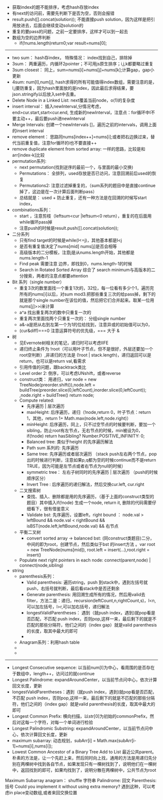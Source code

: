 * 获取index的题不能排序，考虑hash存放index
* 有next的访问前，需要先判断下是否为空，否则会报错
* result.push([].concat(solution)); 不能直接push solution，因为这样是把引用放进去，后面会继续变动solution的
* 重复的要pass的问题，之前一定要排序，这样才可以到一起去
* 数组为空的边界判断 
    * if(!nums.length)return0;var result=nums[0];

---



* two sum： hash存index， 特殊情况： index找到自己，排除掉
* 3sum： 两重遍历，内循环2pointer；不可用js原生排序；i,j,k都要略过重复
* 3sum closest： 同上，sum=nums[i]+nums[j]+nums[k];计算gap，gap小更新
* 4sum: num[I],num[j], hash求得的所有可能值得index数组，需要注意的是，I,j要防重复，因为hash里面放的是index，因此最后求得结果，要json.stringify以后放入set中去重。
* Delete Node in a Linked List:  next覆盖当前node，o(1)的复杂度
* insert interval： 插入newInterval,分情况考虑，end>cur.start,start<cur.end, 生成新的newInterval，注意点：for循环中I不要主动++，最后要push进newInterval
* Merge Intervals: 创建一个newIntervals []，遍历之前的intervals，调用上面的insert interval
* remove element： 思路同nums[index++]=nums[i];或者把右边换过来，替代当前重复值，注意for循环的i也不要直接++
* remove duplicate element from sorted array: 一样的思路，比较是和 arr[index-k]比较
* permutation系列: 
    * next permutation(找到逆序的最前一个，与里面的最小交换)
    * Permutations： 全排列，used存放是否已访问，注意回溯前后used的恢复
    * Permutations2: 注意过滤掉重复的，（sum系列的题目中是直接continue掉了，这边是在一次计算后面判断pass）
    * 总结就是： used + 防止重复，还有一种方法是在回溯的时候写start index，
* combinations系列： 
    * start ，注意剪枝（leftsum<cur |leftsum<0 return），重复的在后面用while循环pass掉
    * 注意push的时候是result.push([].concat(solution));
* 二分系列
    * 只有find target的时候是while(I<=j)，其他基本都是I<j
    * 是否有重复值决定了nums[mid] nums[j]是否会相等
    * 高级版本的二分模板，注意j是从nums.length开始，其他都是nums.length-1
    * Find peak 需要注意 边界，即找到0，nums.length-1的时候
    * Search in Rotated Sorted Array 综合了 search minimum与高版本的二分搜索，两者的注意点都要attention
* Bit 系列（single number）
    * 重复3次的数里面找一个重复1次的，32位，每一位看有多少个1，遍历完所有的nums[i]以后，对sum mod3.把那些重复三次的给pass掉，剩下的就是那个single number在该位的值，然后把它们合并起来。取某一位用nums[j]>>i来计算
    * a^a  找出重复两次的数中只重复一次的
    * 重复两次里面找两个只重复一次的： 分组single number
    * a&-a是把从右到左第一个为1的位给找到，注意异或的初始值可以为0，
    * (cur&diff)===0 注意运算符号的优先级，=== 大于 &
* 树
    * 见Evernote树相关的笔记，递归时可以考虑IIFE
    * 递归终止条件为 !root（可以用叶子节点，但不是很好，外层还要加一个root空判断）,非递归的方法是 (!root | stack.length)，递归返回可以是return，也可以是return val,看需求
    * 引用传值的问题，跟backtrack类比
    * Level order 2: 倒序，可以考虑UNshift，或者reverse
    * construct类： 用递归，var node = new TreeNode(preorder.shift()),node.left = buildTree(preorder.slice(0,leftCount),inorder.slice(0,leftCount)); ,node.right = buildTree() return node;
    * Compute related:
        * 先序遍历 | 层次遍历 
        * maxHeight: 后序遍历，递归（!node,return 0，叶子节点：return 1，其他，return 1+ Math.max(node.left,node.right)）
        * minHeight: 后序遍历，同上，只不过空节点的时候要判断，要加一个sibling，防止root有左节点，无右节点的时候，min被设为0，if(!node) return hasSibling? Number.POSITIVE_INFINITY: 0;
        * Balanced tree: 类似于height 的先序遍历解法
        * Path sum 系列的: 先序遍历
        * Same tree: 先序遍历或者层次遍历 （stack push左右两个节点，pop出的时候进行判断，注意如果p,q都为空的时候continue而不是return TRUE，因为可能是左节点或者右节点为null的时候）
        * symmetric tree： 左右子树同时的先序遍历 | 层次遍历 （push的时候顺序区分） 
        * Invert Tree : 后序遍历的递归解法，然后交换cur.left, cur.right 
    * 二叉搜索树
        * 查找、插入、删除都是用的先序遍历，（基于上面的construct类型的题目）其中插入if(!node) 生成一个node, return it, 删除的代码需要仔细看下，很有借鉴意义
        * Validate bst: 先序遍历，设置left，right bound ： node.val > leftBound && node.val < rightBound && isBST(node.left,leftBound,node.val) && 右节点
    * 平衡二叉树
        * convert sorted array -> balanced bst: (同construct类题目)二分，中间的即为root，创建节点，然后类似于bst 的insert方法 。var root = new TreeNode(nums[mid]), root.left = insert(…),root.right = insert()
    * Populate next right pointers in each node: connect(parent,node) | connect(node,sibling)
* string
    * parenthesis系列： 
        * Valid parenthesis: 遍历string，push 到stack中，遇到左括号就push，右括号就判断，最后看stack中是否还剩余
        * Generate parenthesis: 用回溯生成所有的情况，然后用valid去filter，方法二是：递归，recursion(leftCount,n,rightCount,s)，l<n,可以加左括号，l>r,可以加右括号，递归解法
        * longestValidParentheses： 遇到（就push index，遇到)就pop看是否匹配，不匹配 push index，否则pop,这样一来，最后剩下的就是不匹配的那些分隔符，他们之间的（index gap）就是valid parenthesis的长度，取其中最大的即可
        * 
    * Anagram系列：利用hash table 
    * 
    *

---

- Longest Consecutive sequence: 以当前num[I]为中心，看周围的是否存在于数组中，length++，访问过的就continue
- Longest  Palindrome: expandAroundCenter，以当前节点问中心，依次计算回文长度，更新
- longestValidParentheses：遇到（就push index，遇到)就pop看是否匹配，不匹配 push index，否则pop,这样一来，最后剩下的就是不匹配的那些分隔符，他们之间的（index gap）就是valid parenthesis的长度，取其中最大的即可
- Longest Common Prefix: 横向扫描，以str[0]为初始的commonPrefix，然后对这每一个字符，对每一个单词进行检验
- Longest Palindromic Substring: expandAroundCenter，以当前节点问中心，依次计算回文长度，更新
- maximum subarray: 动态规划，subArr[i] = Math.max(subArr[i-1]+nums[i],nums[i]);
- Lowest Common Ancestor of a Binary Tree Add to List
最近公共parent。朴素的方法是，让一个先赶上来，然后同时向上找，通用的方法是用递归先分别在两棵树中找到各自节点，如果发现只有一棵树找到了，说明他们在一棵树中，返回找到的即可，如果均找到了，说明分散在两棵树中，公共节点为root


Maximum Subarray 
anagram： shuffle 字符串
Palindrome: 回文
Parenthesis: 括号
Could you implement it without using extra memory?
遇到这种，可以考虑in place变动数组,或者来回交换位置



